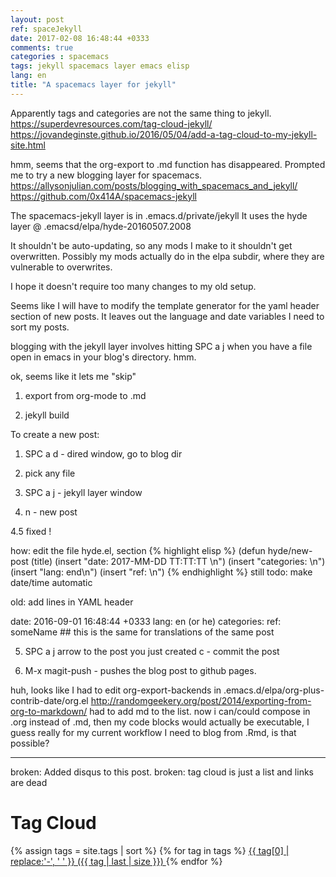 ```yaml
---
layout: post
ref: spaceJekyll
date: 2017-02-08 16:48:44 +0333
comments: true
categories : spacemacs
tags: jekyll spacemacs layer emacs elisp
lang: en 
title: "A spacemacs layer for jekyll"
---
```

Apparently tags and categories are not the same thing to jekyll.
https://superdevresources.com/tag-cloud-jekyll/
https://jovandeginste.github.io/2016/05/04/add-a-tag-cloud-to-my-jekyll-site.html

hmm, seems that the org-export to .md function has disappeared.
Prompted me to try a new blogging layer for spacemacs.
https://allysonjulian.com/posts/blogging_with_spacemacs_and_jekyll/
https://github.com/0x414A/spacemacs-jekyll

The spacemacs-jekyll layer is in .emacs.d/private/jekyll
It uses the hyde layer @         .emacsd/elpa/hyde-20160507.2008

It shouldn't be auto-updating, so any mods I make to it shouldn't
get overwritten.
Possibly my mods actually do in the elpa subdir, where they are vulnerable
to overwrites.

I hope it doesn't require too many changes to my old setup.

Seems like I will have to modify the template generator for the 
yaml header section of new
posts. It leaves out the language and date variables I need to sort my
posts.

blogging with the jekyll layer involves hitting SPC a j when you have a
file open in emacs in your blog's directory. hmm.

ok, seems like it lets me "skip" 

1. export from org-mode to .md

2. jekyll build

To create a new post:


1. SPC a d - dired window, go to blog dir

2. pick any file

3. SPC a j - jekyll layer window

4. n       - new post

4.5 fixed !

how: edit the file hyde.el, section 
{% highlight elisp %}
(defun hyde/new-post (title)
      (insert "date: 2017-MM-DD TT:TT:TT \n")
      (insert "categories: \n")
      (insert "lang: end\n")
      (insert "ref: \n")
{% endhighlight %}
still todo: make date/time automatic

old:
add lines in YAML header

date: 2016-09-01 16:48:44 +0333
lang: en  (or he)
categories: 
ref: someName          ## this is the same for translations of the same post

5. SPC a j 
   arrow to the post you just created
   c       - commit the post
   
6. M-x magit-push - pushes the blog post to github pages.


huh, 
looks like I had to edit org-export-backends in .emacs.d/elpa/org-plus-contrib-date/org.el
http://randomgeekery.org/post/2014/exporting-from-org-to-markdown/
had to add md to the list.  now i can/could compose in .org instead of .md,
then my code blocks would actually be executable, I guess really for my current
workflow I need to blog from .Rmd, is that possible?


----
broken:
Added disqus to this post.
broken: tag cloud is just a list and links are dead

<h1>Tag Cloud</h1>
{% assign tags = site.tags | sort %}
{% for tag in tags %}
 <span class="site-tag">
    <a href="/tag/{{ tag | first | slugify }}/"
        style="font-size: {{ tag | last | size  |  times: 4 | plus: 80  }}%">
            {{ tag[0] | replace:'-', ' ' }} ({{ tag | last | size }})
    </a>
</span>
{% endfor %}
